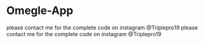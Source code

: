 # Omegle-App
please contact me for the complete code on instagram @Triplepro19
please contact me for the complete code on instagram @Triplepro19
